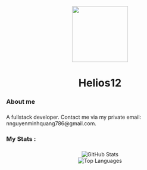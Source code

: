 <div align="center">
  <img height="150" src="https://media3.giphy.com/media/v1.Y2lkPTc5MGI3NjExNHFhMG4ycHh6cDBhZ3E4cXpncDRzdHRnNWI4czJqeXdtYjJtN243MiZlcD12MV9pbnRlcm5hbF9naWZfYnlfaWQmY3Q9Zw/OTrmVdfjYB0Z7yepBP/giphy.gif"  />
</div>

###

<h1 align="center">Helios12</h1>

###

<h3 align="left">About me</h3>

###

<p align="left">
  A fullstack developer.
  Contact me via my private email: nnguyenminhquang786@gmail.com.
</p>

###

<h3 align="left">My Stats :</h3>

###

<div align="center">
  <img src="https://github-readme-stats.vercel.app/api?username=Whiteknight12&show_icons=true&theme=light&hide_border=false&include_all_commits=true&count_private=true" alt="GitHub Stats" />
  <br/>
  <img src="https://github-readme-stats.vercel.app/api/top-langs/?username=Whiteknight12&layout=compact&theme=light&hide_border=false&langs_count=8" alt="Top Languages" />
</div>

###
